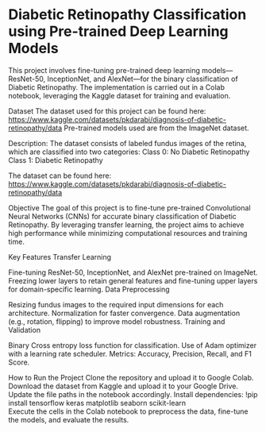 # Diabetic Retinopathy Classification using Pre-trained Deep Learning Models

This project involves fine-tuning pre-trained deep learning models—ResNet-50, InceptionNet, and AlexNet—for the binary classification of Diabetic Retinopathy. The implementation is carried out in a Colab notebook, leveraging the Kaggle dataset for training and evaluation.

Dataset
The dataset used for this project can be found here: https://www.kaggle.com/datasets/pkdarabi/diagnosis-of-diabetic-retinopathy/data
Pre-trained models used are from the ImageNet dataset.

Description: The dataset consists of labeled fundus images of the retina, which are classified into two categories:
Class 0: No Diabetic Retinopathy
Class 1: Diabetic Retinopathy

The dataset can be found here: 
https://www.kaggle.com/datasets/pkdarabi/diagnosis-of-diabetic-retinopathy/data

Objective
The goal of this project is to fine-tune pre-trained Convolutional Neural Networks (CNNs) for accurate binary classification of Diabetic Retinopathy. By leveraging transfer learning, the project aims to achieve high performance while minimizing computational resources and training time.

Key Features
Transfer Learning

Fine-tuning ResNet-50, InceptionNet, and AlexNet pre-trained on ImageNet.
Freezing lower layers to retain general features and fine-tuning upper layers for domain-specific learning.
Data Preprocessing

Resizing fundus images to the required input dimensions for each architecture.
Normalization for faster convergence.
Data augmentation (e.g., rotation, flipping) to improve model robustness.
Training and Validation

Binary Cross entropy loss function for classification.
Use of Adam optimizer with a learning rate scheduler.
Metrics: Accuracy, Precision, Recall, and F1 Score.

How to Run the Project
Clone the repository and upload it to Google Colab.
Download the dataset from Kaggle and upload it to your Google Drive.
Update the file paths in the notebook accordingly.
Install dependencies:
!pip install tensorflow keras matplotlib seaborn scikit-learn  
Execute the cells in the Colab notebook to preprocess the data, fine-tune the models, and evaluate the results.


